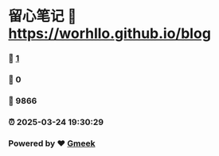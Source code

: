 # 留心笔记 :link: https://worhllo.github.io/blog 
### :page_facing_up: [1](https://worhllo.github.io/blog/tag.html) 
### :speech_balloon: 0 
### :hibiscus: 9866 
### :alarm_clock: 2025-03-24 19:30:29 
### Powered by :heart: [Gmeek](https://github.com/Meekdai/Gmeek)
